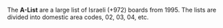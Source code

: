The **A-List** are a large list of Israeli (+972) boards from 1995. The lists are divided into domestic area codes, 02, 03, 04, etc.